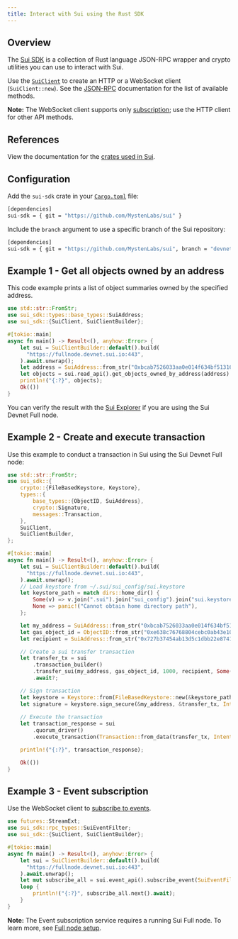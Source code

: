 ```yaml
---
title: Interact with Sui using the Rust SDK
---
```


## Overview

The [Sui SDK](https://github.com/MystenLabs/sui/tree/main/crates/sui-sdk) is a collection of Rust language JSON-RPC wrapper and crypto utilities you can use to interact with Sui.

Use the [`SuiClient`](cli-client.md) to create an HTTP or a WebSocket client (`SuiClient::new`). See the [JSON-RPC](json-rpc.md#sui-json-rpc-methods) documentation for the list of available methods.

**Note:** The WebSocket client supports only [subscription](event_api.md#subscribe-to-sui-events); use the HTTP client for other API methods.

## References

View the documentation for the [crates used in Sui](https://mystenlabs.github.io/sui/).

## Configuration

Add the `sui-sdk` crate in your [`Cargo.toml`](https://doc.rust-lang.org/cargo/reference/manifest.html) file:

```bash
[dependencies]
sui-sdk = { git = "https://github.com/MystenLabs/sui" }
```

Include the `branch` argument to use a specific branch of the Sui repository:

```bash
[dependencies]
sui-sdk = { git = "https://github.com/MystenLabs/sui", branch = "devnet" }
```

## Example 1 - Get all objects owned by an address

This code example prints a list of object summaries owned by the specified address.

```rust
use std::str::FromStr;
use sui_sdk::types::base_types::SuiAddress;
use sui_sdk::{SuiClient, SuiClientBuilder};

#[tokio::main]
async fn main() -> Result<(), anyhow::Error> {
    let sui = SuiClientBuilder::default().build(
      "https://fullnode.devnet.sui.io:443",
    ).await.unwrap();
    let address = SuiAddress::from_str("0xbcab7526033aa0e014f634bf51316715dda0907a7fab5a8d7e3bd44e634a4d44")?;
    let objects = sui.read_api().get_objects_owned_by_address(address).await?;
    println!("{:?}", objects);
    Ok(())
}
```

You can verify the result with the [Sui Explorer](https://explorer.sui.io/) if you are using the Sui Devnet Full node.

## Example 2 - Create and execute transaction

Use this example to conduct a transaction in Sui using the Sui Devnet Full node:

```rust
use std::str::FromStr;
use sui_sdk::{
    crypto::{FileBasedKeystore, Keystore},
    types::{
        base_types::{ObjectID, SuiAddress},
        crypto::Signature,
        messages::Transaction,
    },
    SuiClient,
    SuiClientBuilder,
};

#[tokio::main]
async fn main() -> Result<(), anyhow::Error> {
    let sui = SuiClientBuilder::default().build(
      "https://fullnode.devnet.sui.io:443",
    ).await.unwrap();
    // Load keystore from ~/.sui/sui_config/sui.keystore
    let keystore_path = match dirs::home_dir() {
        Some(v) => v.join(".sui").join("sui_config").join("sui.keystore"),
        None => panic!("Cannot obtain home directory path"),
    };

    let my_address = SuiAddress::from_str("0xbcab7526033aa0e014f634bf51316715dda0907a7fab5a8d7e3bd44e634a4d44")?;
    let gas_object_id = ObjectID::from_str("0xe638c76768804cebc0ab43e103999886641b0269a46783f2b454e2f8880b5255")?;
    let recipient = SuiAddress::from_str("0x727b37454ab13d5c1dbb22e8741bff72b145d1e660f71b275c01f24e7860e5e5")?;

    // Create a sui transfer transaction
    let transfer_tx = sui
        .transaction_builder()
        .transfer_sui(my_address, gas_object_id, 1000, recipient, Some(1000))
        .await?;

    // Sign transaction
    let keystore = Keystore::from(FileBasedKeystore::new(&keystore_path)?);
    let signature = keystore.sign_secure(&my_address, &transfer_tx, Intent::default())?;
    
    // Execute the transaction
    let transaction_response = sui
        .quorum_driver()
        .execute_transaction(Transaction::from_data(transfer_tx, Intent::default(), signature))

    println!("{:?}", transaction_response);

    Ok(())
}
```

## Example 3 - Event subscription

Use the WebSocket client to [subscribe to events](event_api.md#subscribe-to-sui-events).

```rust
use futures::StreamExt;
use sui_sdk::rpc_types::SuiEventFilter;
use sui_sdk::{SuiClient, SuiClientBuilder};

#[tokio::main]
async fn main() -> Result<(), anyhow::Error> {
    let sui = SuiClientBuilder::default().build(
      "https://fullnode.devnet.sui.io:443",
    ).await.unwrap();
    let mut subscribe_all = sui.event_api().subscribe_event(SuiEventFilter::All(vec![])).await?;
    loop {
        println!("{:?}", subscribe_all.next().await);
    }
}
```

**Note:** The Event subscription service requires a running Sui Full node. To learn more, see [Full node setup](fullnode.md#fullnode-setup).

